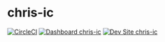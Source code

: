 # chris-ic

[![CircleCI](https://circleci.com/gh/jazzsequence/chris-ic.svg?style=shield)](https://circleci.com/gh/jazzsequence/chris-ic)
[![Dashboard chris-ic](https://img.shields.io/badge/dashboard-chris_ic-yellow.svg)](https://dashboard.pantheon.io/sites/b0afc7ad-6ce6-49cb-aff7-22b07b287e03#dev/code)
[![Dev Site chris-ic](https://img.shields.io/badge/site-chris_ic-blue.svg)](http://dev-chris-ic.pantheonsite.io/)